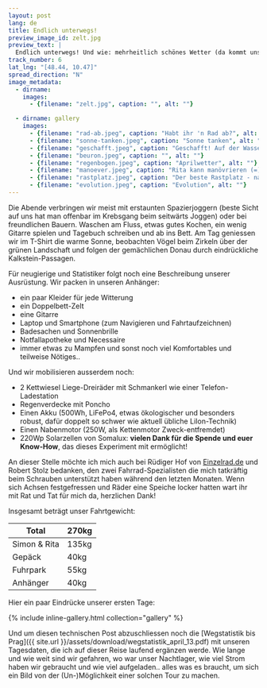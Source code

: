 ```yaml
---
layout: post
lang: de
title: Endlich unterwegs!
preview_image_id: zelt.jpg
preview_text: |
  Endlich unterwegs! Und wie: mehrheitlich schönes Wetter (da kommt unser neugenähter Regenschutz gar noch nicht zum Einsatz), die Last ist erstaunlich erträglich - wenn auch viel zu schwer - und wir haben wieder erwarten schon am zweiten Tag die Wasserscheide Rhein/Donau auf 726 m.ü.M erklommen. Nun sind wir bereits in Sigmaringen vorbei, und haben bisher eine Bonus-Akkuladung auf 225km gebraucht.
track_number: 6
lat_lng: "[48.44, 10.47]"
spread_direction: "N"
image_metadata:
  - dirname:
    images:
      - {filename: "zelt.jpg", caption: "", alt: ""}

  - dirname: gallery
    images:
      - {filename: "rad-ab.jpeg", caption: "Habt ihr 'n Rad ab?", alt: ""}
      - {filename: "sonne-tanken.jpeg", caption: "Sonne tanken", alt: ""}
      - {filename: "geschafft.jpeg", caption: "Geschafft! Auf der Wasserscheide Rhein-Donau", alt: ""}
      - {filename: "beuron.jpeg", caption: "", alt: ""}
      - {filename: "regenbogen.jpeg", caption: "Aprilwetter", alt: ""}
      - {filename: "manoever.jpeg", caption: "Rita kann manövrieren (=)", alt: ""}
      - {filename: "rastplatz.jpeg", caption: "Der beste Rastplatz - nach 20% Steigung", alt: ""}
      - {filename: "evolution.jpeg", caption: "Evolution", alt: ""}
---
```

Die Abende verbringen wir meist mit erstaunten Spazierjoggern (beste Sicht auf uns hat man offenbar im Krebsgang beim seitwärts Joggen) oder bei freundlichen Bauern. Waschen am Fluss, etwas gutes Kochen, ein wenig Gitarre spielen und Tagebuch schreiben und ab ins Bett. Am Tag geniessen wir im T-Shirt die warme Sonne, beobachten Vögel beim Zirkeln über der grünen Landschaft und folgen der gemächlichen Donau durch eindrückliche Kalkstein-Passagen.

Für neugierige und Statistiker folgt noch eine Beschreibung unserer Ausrüstung. Wir packen in unseren Anhänger:
- ein paar Kleider für jede Witterung
- ein Doppelbett-Zelt
- eine Gitarre
- Laptop und Smartphone (zum Navigieren und Fahrtaufzeichnen)
- Badesachen und Sonnenbrille
- Notfallapotheke und Necessaire
- immer etwas zu Mampfen und sonst noch viel Komfortables und teilweise Nötiges..

Und wir mobilisieren ausserdem noch:

- 2 Kettwiesel Liege-Dreiräder mit Schmankerl wie einer Telefon-Ladestation
- Regenverdecke mit Poncho
- Einen Akku (500Wh, LiFePo4, etwas ökologischer und besonders robust, dafür doppelt so schwer wie aktuell übliche LiIon-Technik)
- Einen Nabenmotor (250W, als Kettenmotor Zweck-entfremdet)
- 220Wp Solarzellen von Somalux: **vielen Dank für die Spende und euer Know-How**, das dieses Experiment mit ermöglicht!

An dieser Stelle möchte ich mich auch bei Rüdiger Hof von [Einzelrad.de](https://www.einzelrad.de/) und Robert Stolz bedanken, den zwei Fahrrad-Spezialisten die mich tatkräftig beim Schrauben unterstützt haben während den letzten Monaten. Wenn sich Achsen festgefressen und Räder eine Speiche locker hatten wart ihr mit Rat und Tat für mich da, herzlichen Dank!

Insgesamt beträgt unser Fahrtgewicht:

| Total         |	270kg |
| ---           | ---       |
| Simon & Rita  | 135kg |
| Gepäck        | 40kg  |
| Fuhrpark      | 55kg  |
| Anhänger      |	40kg  |

Hier ein paar Eindrücke unserer ersten Tage: 

{% include inline-gallery.html collection="gallery" %}

Und um diesen technischen Post abzuschliessen noch die [Wegstatistik bis Prag]({{ site.url }}/assets/download/wegstatistik_april_13.pdf) mit unseren Tagesdaten, die ich auf dieser Reise laufend ergänzen werde. Wie lange und wie weit sind wir gefahren, wo war unser Nachtlager, wie viel Strom haben wir gebraucht und wie viel aufgeladen.. alles was es braucht, um sich ein Bild von der (Un-)Möglichkeit einer solchen Tour zu machen. 